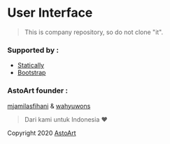 # User Interface

> This is company repository, so do not clone "it".

### Supported by :

 * [Statically](https://statically.io)
 * [Bootstrap](https://getbootstrap.com)

### AstoArt founder :

[mjamilasfihani](https://github.com/mjamilasfihani) & [wahyuwons](https://github.com/wahyuwons)

> Dari kami untuk Indonesia :heart:

Copyright 2020 [AstoArt](https://astoart.com)
